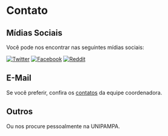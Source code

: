 # Contato

## Mídias Sociais

Você pode nos encontrar nas seguintes mídias sociais:

[![Twitter](https://img.shields.io/badge/Twitter-Sigua-52b5a8ff?style=flat-square&logo=twitter)](https://twitter.com)
[![Facebook](https://img.shields.io/badge/Facebook-Sigua-52b5a8ff?style=flat-square&logo=facebook)](https://facebook.com)
[![Reddit](https://img.shields.io/badge/Reddit-Sigua-52b5a8ff?style=flat-square&logo=reddit)](https://reddit.com)

## E-Mail

Se você preferir, confira os [contatos](/curso#coordenacao) da equipe coordenadora.

## Outros

Ou nos procure pessoalmente na UNIPAMPA.

